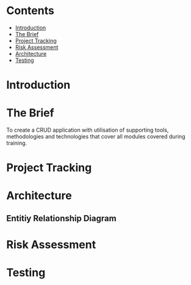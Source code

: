 # Contents
* [Introduction](#Introduction)
* [The Brief](#The-Brief)
* [Project Tracking](#Project-Tracking)
* [Risk Assessment](#Risk-Assessment)
* [Architecture](#Architecture)
* [Testing](#Testing)

# Introduction

# The Brief

To create a CRUD application with utilisation of supporting tools,
methodologies and technologies that cover all modules
covered during training.

# Project Tracking

# Architecture
## Entitiy Relationship Diagram

# Risk Assessment

# Testing




